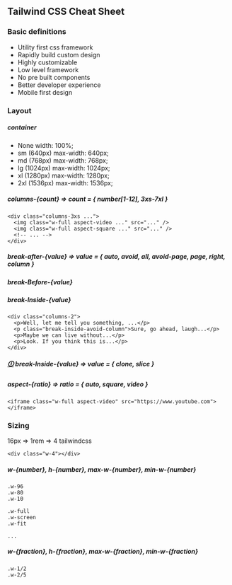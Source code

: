 ## Tailwind CSS Cheat Sheet

### Basic definitions
- Utility first css framework
- Rapidly build custom design
- Highly customizable
- Low level framework
- No pre built components
- Better developer experience
- Mobile first design

### Layout
##### container 
- None	width: 100%;
- sm (640px)	max-width: 640px;
- md (768px)	max-width: 768px;
- lg (1024px)	max-width: 1024px;
- xl (1280px)	max-width: 1280px;
- 2xl (1536px)	max-width: 1536px;

##### columns-{count}  => count = { number[1-12], 3xs-7xl }
```
<div class="columns-3xs ...">
  <img class="w-full aspect-video ..." src="..." />
  <img class="w-full aspect-square ..." src="..." />
  <!-- ... -->
</div>
```
##### break-after-{value} => value = { auto, avoid, all, avoid-page, page, right, column }
##### break-Before-{value} 
##### break-Inside-{value}
```
<div class="columns-2">
  <p>Well, let me tell you something, ...</p>
  <p class="break-inside-avoid-column">Sure, go ahead, laugh...</p>
  <p>Maybe we can live without...</p>
  <p>Look. If you think this is...</p>
</div>
```

##### [🛈](https://www.w3schools.com/cssref/tryit.php?filename=trycss3_box-decoration-break) break-Inside-{value} => value = { clone, slice }

##### aspect-{ratio}  => ratio = { auto, square, video }
```
<iframe class="w-full aspect-video" src="https://www.youtube.com"></iframe>
```

### Sizing
16px => 1rem => 4 tailwindcss
```
<div class="w-4"></div>
```
##### w-{number}, h-{number}, max-w-{number}, min-w-{number}
```
.w-96
.w-80
.w-10

.w-full
.w-screen
.w-fit

...
```
##### w-{fraction}, h-{fraction}, max-w-{fraction}, min-w-{fraction}
```
.w-1/2
.w-2/5
```

